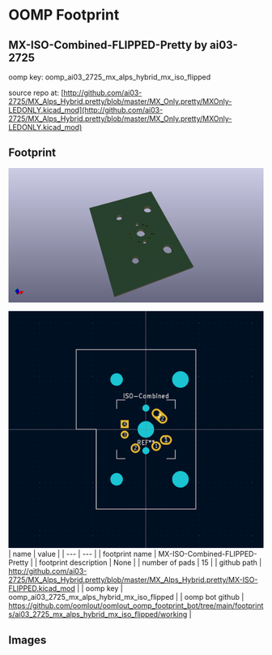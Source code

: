 # OOMP Footprint  
## MX-ISO-Combined-FLIPPED-Pretty  by ai03-2725  
  
oomp key: oomp_ai03_2725_mx_alps_hybrid_mx_iso_flipped  
  
source repo at: [http://github.com/ai03-2725/MX_Alps_Hybrid.pretty/blob/master/MX_Only.pretty/MXOnly-LEDONLY.kicad_mod](http://github.com/ai03-2725/MX_Alps_Hybrid.pretty/blob/master/MX_Only.pretty/MXOnly-LEDONLY.kicad_mod)  
## Footprint  
  
[![working_kicad_pcb_3d.png](working_kicad_pcb_3d_600.png)](working_kicad_pcb_3d.png)  
  
[![working.png](working_600.png)](working.png)  
| name | value | 
| --- | --- | 
| footprint name | MX-ISO-Combined-FLIPPED-Pretty | 
| footprint description | None | 
| number of pads | 15 | 
| github path | http://github.com/ai03-2725/MX_Alps_Hybrid.pretty/blob/master/MX_Alps_Hybrid.pretty/MX-ISO-FLIPPED.kicad_mod | 
| oomp key | oomp_ai03_2725_mx_alps_hybrid_mx_iso_flipped | 
| oomp bot github | https://github.com/oomlout/oomlout_oomp_footprint_bot/tree/main/footprints/ai03_2725_mx_alps_hybrid_mx_iso_flipped/working | 
## Images  
